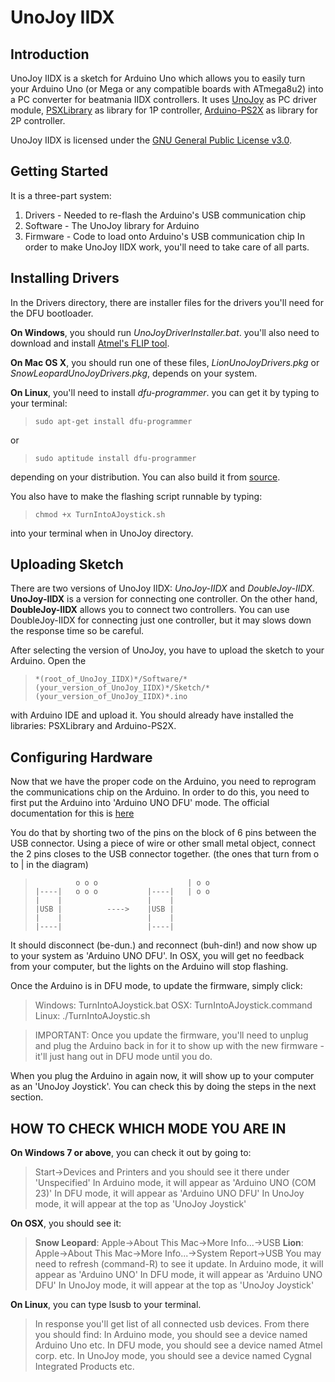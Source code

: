 
UnoJoy IIDX
===========

Introduction
------------
UnoJoy IIDX is a sketch for Arduino Uno which allows you to easily turn your Arduino Uno (or Mega or any compatible boards with ATmega8u2) into a PC converter for beatmania IIDX controllers. It uses [UnoJoy](https://github.com/AlanChatham/UnoJoy) as PC driver module, [PSXLibrary](http://playground.arduino.cc/Main/PSXLibrary) as library for 1P controller, [Arduino-PS2X](https://github.com/madsci1016/Arduino-PS2X) as library for 2P controller.

UnoJoy IIDX is licensed under the [GNU General Public License v3.0](https://www.gnu.org/licenses/gpl-3.0.en.html).

Getting Started
---------------
It is a three-part system:
1. Drivers - Needed to re-flash the Arduino's USB communication chip
2. Software - The UnoJoy library for Arduino
3. Firmware - Code to load onto Arduino's USB communication chip
In order to make UnoJoy IIDX work, you'll need to take care of all parts.

Installing Drivers
------------------
In the Drivers directory, there are installer files for the drivers you'll need for the DFU bootloader.

**On Windows**, you should run *UnoJoyDriverInstaller.bat*. you'll also need to download and install [Atmel's FLIP tool](http://www.atmel.com/tools/FLIP.aspx).

**On Mac OS X**, you should run one of these files, *LionUnoJoyDrivers.pkg* or *SnowLeopardUnoJoyDrivers.pkg*, depends on your system.

**On Linux**, you'll need to install *dfu-programmer*. you can get it by typing to your terminal:
>     sudo apt-get install dfu-programmer
or
>     sudo aptitude install dfu-programmer 
depending on your distribution. You can also build it from [source](https://github.com/dfu-programmer/dfu-programmer).

You also have to make the flashing script runnable by typing:
>     chmod +x TurnIntoAJoystick.sh
into your terminal when in UnoJoy directory.

Uploading Sketch
----------------
There are two versions of UnoJoy IIDX: *UnoJoy-IIDX* and *DoubleJoy-IIDX*. **UnoJoy-IIDX** is a version for connecting one controller. On the other hand, **DoubleJoy-IIDX** allows you to connect two controllers. You can use DoubleJoy-IIDX for connecting just one controller, but it may slows down the response time so be careful.

After selecting the version of UnoJoy, you have to upload the sketch to your Arduino. Open the
>     *(root_of_UnoJoy_IIDX)*/Software/*(your_version_of_UnoJoy_IIDX)*/Sketch/*(your_version_of_UnoJoy_IIDX)*.ino
with Arduino IDE and upload it. You should already have installed the libraries: PSXLibrary and Arduino-PS2X.

Configuring Hardware
--------------------
Now that we have the proper code on the Arduino, you need to reprogram the communications chip on the Arduino. In order to do this, you need to first put the Arduino into 'Arduino UNO DFU' mode. The official documentation for this is [here](http://arduino.cc/en/Hacking/DFUProgramming8U2)

You do that by shorting two of the pins on the block of 6 pins between the USB connector.  Using a piece of wire or other small metal object, connect the 2 pins closes to the USB connector together. (the ones that turn from o to | in the diagram)
>              o o o                    | o o 
>     |----|   o o o           |----|   | o o
>     |    |                   |    |
>     |USB |          ---->    |USB |
>     |    |                   |    |
>     |----|                   |----|

It should disconnect (be-dun.) and reconnect (buh-din!) and now show up to your system as 'Arduino UNO DFU'. In OSX, you will get no feedback from your computer, but the lights on the Arduino will stop flashing.

Once the Arduino is in DFU mode, to update the firmware, simply click:
> Windows: TurnIntoAJoystick.bat
> OSX:     TurnIntoAJoystick.command
> Linux:   ./TurnIntoAJoystic.sh

> IMPORTANT: Once you update the firmware, you'll need to unplug and plug the Arduino back in for it to show up with the new firmware - it'll just hang out in DFU mode until you do.

When you plug the Arduino in again now, it will show up to your computer as an 'UnoJoy Joystick'. You can check this by doing the steps in the next section.

HOW TO CHECK WHICH MODE YOU ARE IN
----------------------------------
**On Windows 7 or above**, you can check it out by going to:
> Start->Devices and Printers
> and you should see it there under 'Unspecified'
> In Arduino mode, it will appear as 'Arduino UNO (COM 23)'
> In DFU mode, it will appear as 'Arduino UNO DFU'
> In UnoJoy mode, it will appear at the top as 'UnoJoy Joystick'

**On OSX**, you should see it:
> **Snow Leopard**: Apple->About This Mac->More Info...->USB
> **Lion**: Apple->About This Mac->More Info...->System Report->USB
> You may need to refresh (command-R) to see it update.
> In Arduino mode, it will appear as 'Arduino UNO'
> In DFU mode, it will appear as 'Arduino UNO DFU'
> In UnoJoy mode, it will appear at the top as 'UnoJoy Joystick'

**On Linux**, you can type lsusb to your terminal.
> In response you'll get list of all connected usb devices.
> From there you should find:
> In Arduino mode, you should see  a device named Arduino Uno etc.
> In DFU mode, you should see  a device named Atmel corp. etc.
> In UnoJoy mode, you should see a device named Cygnal Integrated Products etc.
